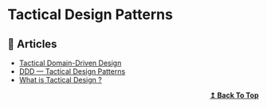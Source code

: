 # Tactical Design Patterns

## 📝 Articles

- [Tactical Domain-Driven Design](https://vaadin.com/learn/tutorials/ddd/tactical_domain_driven_design) 
- [DDD — Tactical Design Patterns](https://afedyanin.wordpress.com/2016/04/27/ddd-tactical-design-patterns/)
- [What is Tactical Design ?](https://thedomaindrivendesign.io/what-is-tactical-design/)

<div align="right">
  <b><a href="#contents">↥ Back To Top</a></b>
</div>